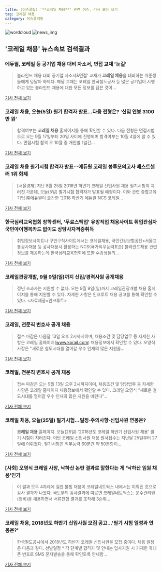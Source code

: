 ```yaml
---
title: (이슈클립) '**코레일 채용**' 관련 이슈, 기사 모아 보기
tag: 코레일 채용
category: 이슈클리핑
---
```

![wordcloud](https://s3.ap-northeast-2.amazonaws.com/lyrics101-wordcloud/2018-09-05-1536113155.png)
![news_img](https://user-images.githubusercontent.com/42597476/44507050-1206f400-a6e4-11e8-8d98-7ffbfebb353f.png)
## **'**코레일 채용**'** 뉴스속보 검색결과
### 에듀윌, 코레일 등 공기업 채용 대비 자소서, 면접 교재 '눈길'

>블라인드 채용 대비 공기업 자소서&면접' 교재가 **코레일 채용**을 대비하는 취준생들에게 덩달아 화제다. 해당 교재는 코레일 한국철도공사 등 많은 공기업이 시행하고 있는 블라인드 채용에 대한 모든 정보를 담은 것이...

<a href="http://news.wowtv.co.kr/NewsCenter/News/Read?articleId=A201809040362&t=NN" target="_blank">기사 전체 보기</a>

### **코레일 채용**, 오늘(5일) 필기 합격자 발표…다음 전형은? ‘신입 연봉 3100만 원’

>합격여부는 **코레일 채용** 홈페이지를 통해 확인할 수 있다. 다음 전형은 면접시험으로 오는 9월 17일부터 20일 사이에 진행되며 합격여부는 10월 4일에 알 수 있다. 면접시험 합격 우 10월 중 개인별 1일간...

<a href="http://www.kookje.co.kr/news2011/asp/newsbody.asp?code=0300&key=20180905.99099001496" target="_blank">기사 전체 보기</a>

### **코레일 채용** 필기시험 합격자 발표···에듀윌 코레일 봉투모의고사 베스트셀러 1위 화제

>[서울경제] 지난 8월 25일 2018년 하반기 코레일 신입사원 채용 필기시험이 치러진 가운데, 오늘(5일) 필기시험 합격자가 발표될 예정이다. 이와 관련 종합교육기업 ㈜에듀윌이 출간한 ‘2018 하반기 에듀윌 NCS 코레일...

<a href="http://www.sedaily.com/NewsView/1S4IO0PMRO" target="_blank">기사 전체 보기</a>

### 한국심리교육협회 장학센터, '무료스펙업' 유망직업 채용사이트 취업관심자 국민아이행복카드 없이도 상담사자격증취득

>취업정보사이트나 구인구직사이트에서는 코레일채용, 국민건강보험공단•서울교통공사채용 등 공사채용시 활용하는 NCS(국가직무능력표준) 블라인드채용 관련정보를 제공하는데 한국심리교육협회에 또한 수강생들의...

<a href="http://edu.donga.com/?p=article&ps=view&at_no=20180903170634213266" target="_blank">기사 전체 보기</a>

### 코레일관광개발, 9월 9일(일)까지 신입/경력사원 공개채용

>정년 초과자는 지원할 수 없다. 오는 9월 9일(일)까지 코레일관광개발 채용 홈페이지를 통해 지원할 수 있다. 자세한 사항은 인크루트 채용 공고를 통해 확인할 수 있다. <자료제공=인크루트>

<a href="http://www.ekn.kr/news/article.html?no=384135" target="_blank">기사 전체 보기</a>

### 코레일, 전문직 변호사 공개 채용

>접수 마감은 다음달 13일 오후 2시까지이며, 채용조건 및 담당업무 등 자세한 사항은 코레일 홈페이지(www.korail.com) 채용정보에서 확인할 수 있다. 오영식 사장은 "새로운 철도시대를 열어갈 우수 인재의 많은 지원을...

<a href="http://www.ccdailynews.com/news/articleView.html?idxno=977392" target="_blank">기사 전체 보기</a>

### 코레일, 전문직 변호사 공개 채용

>접수 마감은 오는 9월 13일 오후 2시까지이며, 채용조건 및 담당업무 등 자세한 사항은 코레일 홈페이지 채용정보에서 확인할 수 있다. 코레일 오영식 “새로운 철도시대를 열어갈 우수 인재의 많은 지원을 바란다”...

<a href="http://www.nocutnews.co.kr/news/5023745" target="_blank">기사 전체 보기</a>

### **코레일 채용**, 오늘(25일) 필기시험…일정·주의사항·신입사원 연봉은?

>**코레일 채용** 홈페이지. 오늘(25일) '2018년도 코레일 하반기 신입사원 채용' 필기 시험이 치러진다. 이번 코레일 신입사원 채용 원서접수는 지난달 25일부터 27일에 이뤄졌다. 필기시험은 직무능력 60분간 약 50문항이...

<a href="http://news20.busan.com/controller/newsController.jsp?newsId=20180825000012" target="_blank">기사 전체 보기</a>

### [사회] 오영식 코레일 사장, 낙하산 논란 결과로 말한다는 게 '낙하산 임원 채용'인가

>이 결과 모두 4차례에 걸친 불법 채용이 코레일네트웍스 내에서는 이뤄진 것으로 감사 결과가 나왔다. 국토부의 감사결과에 따르면 코레일네트웍스는 운수관리원(정비)을 채용하면서 서류전형 결과를 조작해 3순위...

<a href="http://www.newsworker.co.kr/news/articleView.html?idxno=21284" target="_blank">기사 전체 보기</a>

### **코레일 채용**, 2018년도 하반기 신입사원 모집 공고…'필기 시험 일정과 연봉은?'

>한국철도공사에서 2018년도 하반기 코레일 신입사원을 모집 중이다. 채용 일정은 다음과 같다. 선발일정 * 각 단계별 합격자 및 안내는 입사지원 시 기재한 휴대폰 번호로 SMS 문자발송을 통해 확인토록 안내함...

<a href="http://www.topstarnews.net/news/articleView.html?idxno=470475" target="_blank">기사 전체 보기</a>


